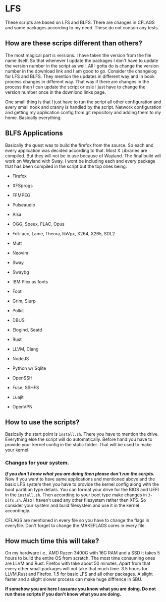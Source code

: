 # LFS
These scripts are based on LFS and BLFS. There are changes in CFLAGS and some packages according to my need. These do not contain any tests.

## How are these scrips different than others?
The most magical part is versions. I have taken the version from the file name itself. So that whenever I update the packages I don't have to update the version number in the script as well. All I gotta do is change the version number in the download link and I am good to go. Consider the changelog for LFS and BLFS. They mention the updates in different way and in book process changes in different way. That way if there are changes in the process then I can update the script or esle I just
have to change the version number once in the downlond links page.

One small thing is that I just have to run the script all other configuration and every small nook and cranny is handled by the script. Network configuration and getting my application config from git repository and adding them to my home. Basically everything.

## BLFS Applications
Basically the quest was to build the firefox from the source. So each and every application was decided according to that. Most X Libraries are compiled. But they will not be in use because of Wayland. The final build will work on Wayland with Sway. I wont be including each and every package that has been compiled in the script but the top ones being:

- Firefox
- XFSprogs

- FFMPEG
- Pulseaudio
- Alsa
- OGG, Speex, FLAC, Opus
- Fdk-acc, Lame, Theora, libVpx, X264, X265, SDL2

- Mutt
- Neovim

- Sway
- Swaybg
- IBM Plex as fonts
- Foot
- Grim, Slurp
- Polkit
- DBUS
- Elogind, Seatd

- Rust
- LLVM, Clang
- NodeJS
- Python w/ Sqlite

- OpenSSH
- Fuse, SSHFS
- Luajit
- OpenVPN

## How to use the scripts?
Basically the start point is `install.sh`. There you have to mention the drive. Everything else the script will do automatically. Before hand you have to provide your kernel config in the static folder. That will be used to make your kernel.

### Changes for your system.
***If you don't know what you are doing then please don't run the scripts.*** Now if you want to have same applications and mentioned above and the basic LFS system then you have to provide the kernel config along with the boot partition type details. You can format your drive for the BIOS and UEFI in the `install.sh`. Then according to your boot type make changes in `3-blfs.sh`. Also I haven't used any other filesystem rather then XFS. So consider your system and bulid filesystem and
use it in the kernel accordingly.

CFLAGS are mentioned in every file so you have to change the flags in everyfile. Don't forget to change the MAKEFLAGS cores in every file.

## How much time this will take?
On my hardware i.e., AMD Ryzen 3400G with 16G RAM and a SSD it takes 5 hours to build the entire OS from scratch. The most time consuming ones are LLVM and Rust. Firefox with take about 50 minutes. Apart from that every other small packages will not take that much time. 3.5 hours for LLVM,Rust and Firefox. 1.5 for basic LFS and all other packages. A slight faster and a slight slower process can make huge diffrence in SBU.

**If somehow you are here I assume you know what you are doing. Do not run these scripts if you don't know what you are doing.**

